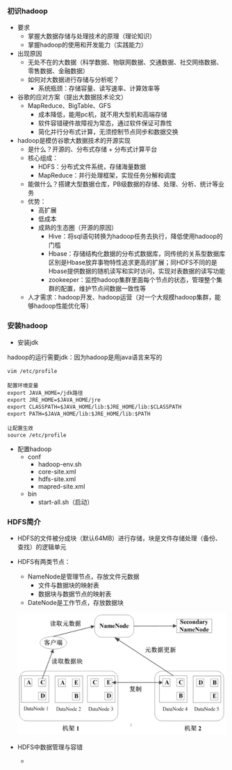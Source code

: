 ### 初识hadoop

- 要求
  - 掌握大数据存储与处理技术的原理（理论知识）
  - 掌握hadoop的使用和开发能力（实践能力）
- 出现原因
  - 无处不在的大数据（科学数据、物联网数据、交通数据、社交网络数据、零售数据、金融数据）
  - 如何对大数据进行存储与分析呢？
    - 系统瓶颈：存储容量、读写速率、计算效率等
- 谷歌的应对方案（提出大数据技术论文）
  - MapReduce、BigTable、GFS
    - 成本降低，能用pc机，就不用大型机和高端存储
    - 软件容错硬件故障视为常态，通过软件保证可靠性
    - 简化并行分布式计算，无须控制节点同步和数据交换
- hadoop是模仿谷歌大数据技术的开源实现
  - 是什么？开源的、分布式存储  +  分布式计算平台
  - 核心组成：
    - HDFS：分布式文件系统，存储海量数据
    - MapReduce：并行处理框架，实现任务分解和调度
  - 能做什么？搭建大型数据仓库，PB级数据的存储、处理、分析、统计等业务
  - 优势：
    - 高扩展
    - 低成本
    - 成熟的生态圈（开源的原因）
      - Hive：将sql语句转换为hadoop任务去执行，降低使用hadoop的门槛
      - Hbase：存储结构化数据的分布式数据库，同传统的关系型数据库区别是Hbase放弃事物特性追求更高的扩展；同HDFS不同的是Hbase提供数据的随机读写和实时访问，实现对表数据的读写功能
      - zookeeper：监控hadoop集群里面每个节点的状态，管理整个集群的配置，维护节点间数据一致性等
  - 人才需求：hadoop开发、hadoop运营（对一个大规模hadoop集群，能够hadoop性能优化等）

### 安装hadoop

- 安装jdk

hadoop的运行需要jdk：因为hadoop是用java语言来写的

```shell
vim /etc/profile

配置环境变量
export JAVA_HOME=/jdk路径
export JRE_HOME=$JAVA_HOME/jre
export CLASSPATH=$JAVA_HOME/lib:$JRE_HOME/lib:$CLASSPATH
export PATH=$JAVA_HOME/lib:$JRE_HOME/lib:$PATH

让配置生效
source /etc/profile
```

- 配置hadoop
  - conf
    - hadoop-env.sh
    - core-site.xml
    - hdfs-site.xml
    - mapred-site.xml
  - bin
    - start-all.sh（启动）

### HDFS简介

- HDFS的文件被分成块（默认64MB）进行存储，块是文件存储处理（备份、查找）的逻辑单元

- HDFS有两类节点：

  - NameNode是管理节点，存放文件元数据
    - 文件与数据块的映射表
    - 数据块与数据节点的映射表
  - DateNode是工作节点，存放数据块

  ![hadoop1](..\images\hadoop1.png)

- HDFS中数据管理与容错

  - ​